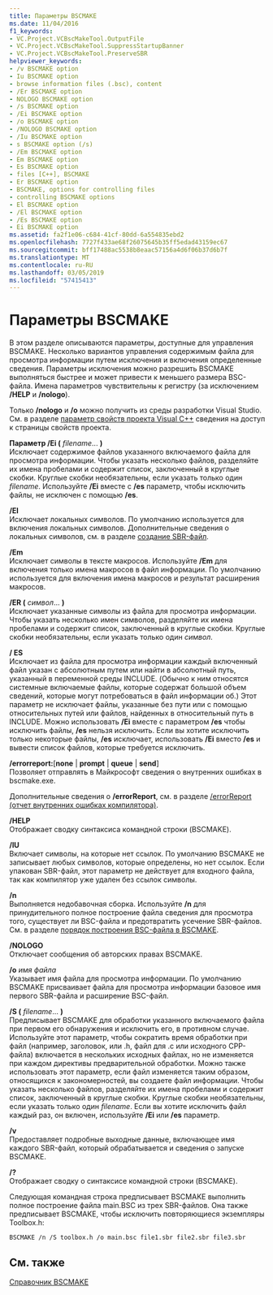 ```yaml
---
title: Параметры BSCMAKE
ms.date: 11/04/2016
f1_keywords:
- VC.Project.VCBscMakeTool.OutputFile
- VC.Project.VCBscMakeTool.SuppressStartupBanner
- VC.Project.VCBscMakeTool.PreserveSBR
helpviewer_keywords:
- /v BSCMAKE option
- Iu BSCMAKE option
- browse information files (.bsc), content
- /Er BSCMAKE option
- NOLOGO BSCMAKE option
- /s BSCMAKE option
- /Ei BSCMAKE option
- /o BSCMAKE option
- /NOLOGO BSCMAKE option
- /Iu BSCMAKE option
- s BSCMAKE option (/s)
- /Em BSCMAKE option
- Em BSCMAKE option
- Es BSCMAKE option
- files [C++], BSCMAKE
- Er BSCMAKE option
- BSCMAKE, options for controlling files
- controlling BSCMAKE options
- El BSCMAKE option
- /El BSCMAKE option
- /Es BSCMAKE option
- Ei BSCMAKE option
ms.assetid: fa2f1e06-c684-41cf-80dd-6a554835ebd2
ms.openlocfilehash: 7727f433ae68f26075645b35ff5edad43159ec67
ms.sourcegitcommit: bff17488ac5538b8eaac57156a4d6f06b37d6b7f
ms.translationtype: MT
ms.contentlocale: ru-RU
ms.lasthandoff: 03/05/2019
ms.locfileid: "57415413"
---
```

# <a name="bscmake-options"></a>Параметры BSCMAKE

В этом разделе описываются параметры, доступные для управления BSCMAKE. Несколько вариантов управления содержимым файла для просмотра информации путем исключения и включения определенные сведения. Параметры исключения можно разрешить BSCMAKE выполняться быстрее и может привести к меньшего размера BSC-файла. Имена параметров чувствительны к регистру (за исключением **/HELP** и **/nologo**).

Только **/nologo** и **/o** можно получить из среды разработки Visual Studio.  См. в разделе [параметр свойств проекта Visual C++](../../ide/working-with-project-properties.md) сведения на доступ к страницы свойств проекта.

**Параметр /Ei (** *filename*... **)**<br/>
Исключает содержимое файлов указанного включаемого файла для просмотра информации. Чтобы указать несколько файлов, разделяйте их имена пробелами и содержит список, заключенный в круглые скобки. Круглые скобки необязательны, если указать только один *filename*. Используйте **/Ei** вместе с **/es** параметр, чтобы исключить файлы, не исключен с помощью **/es**.

**/El**<br/>
Исключает локальных символов. По умолчанию используется для включения локальных символов. Дополнительные сведения о локальных символов, см. в разделе [создание SBR-файл](../../build/reference/creating-an-dot-sbr-file.md).

**/Em**<br/>
Исключает символы в тексте макросов. Используйте **/Em** для включения только имена макросов в файл информации. По умолчанию используется для включения имена макросов и результат расширения макросов.

**/ER (** *символ*... **)**<br/>
Исключает указанные символы из файла для просмотра информации. Чтобы указать несколько имен символов, разделяйте их имена пробелами и содержит список, заключенный в круглые скобки. Круглые скобки необязательны, если указать только один *символ*.

**/ ES**<br/>
Исключает из файла для просмотра информации каждый включенный файл указан с абсолютным путем или найти в абсолютный путь, указанный в переменной среды INCLUDE. (Обычно к ним относятся системные включаемые файлы, которые содержат большой объем сведений, которые могут потребоваться в файл информации об.) Этот параметр не исключает файлы, указанные без пути или с помощью относительных путей или файлов, найденных в относительный путь в INCLUDE. Можно использовать **/Ei** вместе с параметром **/es** чтобы исключить файлы, **/es** нельзя исключить. Если вы хотите исключить только некоторые файлы, **/es** исключает, использовать **/Ei** вместо **/es** и вывести список файлов, которые требуется исключить.

**/errorreport:**[**none** &#124; **prompt** &#124; **queue** &#124; **send**]<br/>
Позволяет отправлять в Майкрософт сведения о внутренних ошибках в bscmake.exe.

Дополнительные сведения о **/errorReport**, см. в разделе [/errorReport (отчет внутренних ошибках компилятора)](../../build/reference/errorreport-report-internal-compiler-errors.md).

**/HELP**<br/>
Отображает сводку синтаксиса командной строки (BSCMAKE).

**/IU**<br/>
Включает символы, на которые нет ссылок. По умолчанию BSCMAKE не записывает любых символов, которые определены, но нет ссылок. Если упакован SBR-файл, этот параметр не действует для входного файла, так как компилятор уже удален без ссылок символы.

**/n**<br/>
Выполняется недобавочная сборка. Используйте **/n** для принудительного полное построение файла сведения для просмотра того, существует ли BSC-файла и предотвратить усечение SBR-файлов. См. в разделе [порядок построения BSC-файла в BSCMAKE](../../build/reference/how-bscmake-builds-a-dot-bsc-file.md).

**/NOLOGO**<br/>
Отключает сообщения об авторских правах BSCMAKE.

**/o** *имя файла*<br/>
Указывает имя файла для просмотра информации. По умолчанию BSCMAKE присваивает файла для просмотра информации базовое имя первого SBR-файла и расширение BSC-файл.

**/S (** *filename*... **)**<br/>
Предписывает BSCMAKE для обработки указанного включаемого файла при первом его обнаружения и исключить его, в противном случае. Используйте этот параметр, чтобы сократить время обработки при файл (например, заголовок, или .h, файл для .c или исходного CPP-файла) включается в нескольких исходных файлах, но не изменяется при каждом директивы предварительной обработки. Можно также использовать этот параметр, если файл изменяется таким образом, относящихся к закономерностей, вы создаете файл информации. Чтобы указать несколько файлов, разделяйте их имена пробелами и содержит список, заключенный в круглые скобки. Круглые скобки необязательны, если указать только один *filename*. Если вы хотите исключить файл каждый раз, он включен, используйте **/Ei** или **/es** параметр.

**/v**<br/>
Предоставляет подробные выходные данные, включающее имя каждого SBR-файл, который обрабатывается и сведения о запуске BSCMAKE.

**/?**<br/>
Отображает сводку о синтаксисе командной строки (BSCMAKE).

Следующая командная строка предписывает BSCMAKE выполнить полное построение файла main.BSC из трех SBR-файлов. Она также предписывает BSCMAKE, чтобы исключить повторяющиеся экземпляры Toolbox.h:

```
BSCMAKE /n /S toolbox.h /o main.bsc file1.sbr file2.sbr file3.sbr
```

## <a name="see-also"></a>См. также

[Справочник ВSCMAKE](../../build/reference/bscmake-reference.md)
